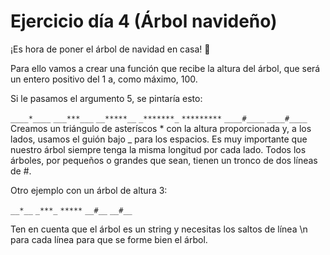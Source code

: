 # Ejercicio día 4 (Árbol navideño)

¡Es hora de poner el árbol de navidad en casa! 🎄

Para ello vamos a crear una función que recibe la altura del árbol, que será un entero positivo del 1 a, como máximo, 100.

Si le pasamos el argumento 5, se pintaría esto:

`____*____`
`___***___`
`__*****__`
`_*******_`
`*********`
`____#____`
`____#____`
Creamos un triángulo de asteríscos \* con la altura proporcionada y, a los lados, usamos el guión bajo _ para los espacios. Es muy importante que nuestro árbol siempre tenga la misma longitud por cada lado.
Todos los árboles, por pequeños o grandes que sean, tienen un tronco de dos líneas de #.

Otro ejemplo con un árbol de altura 3:

`__*__`
`_***_`
`*****`
`__#__`
`__#__`

Ten en cuenta que el árbol es un string y necesitas los saltos de línea \n para cada línea para que se forme bien el árbol.